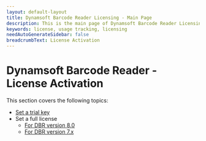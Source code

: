 ```yaml
---
layout: default-layout
title: Dynamsoft Barcode Reader Licensing - Main Page
description: This is the main page of Dynamsoft Barcode Reader Licensing.
keywords: license, usage tracking, licensing
needAutoGenerateSidebar: false
breadcrumbText: License Activation
---
```


# Dynamsoft Barcode Reader - License Activation

This section covers the following topics:

* [Set a trial key](set-trial-license.md)
* Set a full license
    * [For DBR version 8.0](set-full-license.md)
    * [For DBR version 7.x](set-full-license-7.md)

